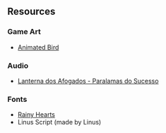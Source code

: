 ## Resources

### Game Art

* [Animated Bird](https://opengameart.org/content/furry-rpg-bird-characters)
### Audio

* [Lanterna dos Afogados - Paralamas do Sucesso](https://pt.wikipedia.org/wiki/Lanterna_dos_Afogados)

### Fonts

* [Rainy Hearts](https://www.dafont.com/de/rainyhearts.font)
* Linus Script (made by Linus)
